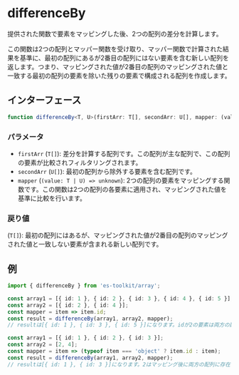 # differenceBy

提供された関数で要素をマッピングした後、2つの配列の差分を計算します。

この関数は2つの配列とマッパー関数を受け取り、マッパー関数で計算された結果を基準に、最初の配列にあるが2番目の配列にはない要素を含む新しい配列を返します。つまり、マッピングされた値が2番目の配列のマッピングされた値と一致する最初の配列の要素を除いた残りの要素で構成される配列を作成します。

## インターフェース

```typescript
function differenceBy<T, U>(firstArr: T[], secondArr: U[], mapper: (value: T | U) => unknown): T[];
```

### パラメータ

- `firstArr` (`T[]`): 差分を計算する配列です。この配列が主な配列で、この配列の要素が比較されフィルタリングされます。
- `secondArr` (`U[]`): 最初の配列から除外する要素を含む配列です。
- `mapper` (`(value: T | U) => unknown`): 2つの配列の要素をマッピングする関数です。この関数は2つの配列の各要素に適用され、マッピングされた値を基準に比較を行います。

### 戻り値

(`T[]`): 最初の配列にはあるが、マッピングされた値が2番目の配列のマッピングされた値と一致しない要素が含まれる新しい配列です。

## 例

```typescript
import { differenceBy } from 'es-toolkit/array';

const array1 = [{ id: 1 }, { id: 2 }, { id: 3 }, { id: 4 }, { id: 5 }];
const array2 = [{ id: 2 }, { id: 4 }];
const mapper = item => item.id;
const result = differenceBy(array1, array2, mapper);
// resultは[{ id: 1 }, { id: 3 }, { id: 5 }]になります。idが2の要素は両方の配列に存在するため、結果から除外されます。

const array1 = [{ id: 1 }, { id: 2 }, { id: 3 }];
const array2 = [2, 4];
const mapper = item => (typeof item === 'object' ? item.id : item);
const result = differenceBy(array1, array2, mapper);
// resultは[{ id: 1 }, { id: 3 }]になります。2はマッピング後に両方の配列に存在するため、結果から除外されます。
```
